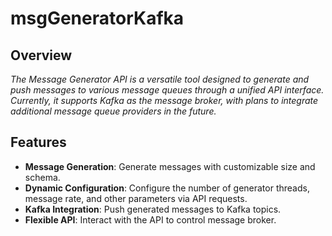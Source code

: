 # msgGeneratorKafka

## Overview
_The Message Generator API is a versatile tool designed to generate and push messages to various message queues through a unified API interface. Currently, it supports Kafka as the message broker, with plans to integrate additional message queue providers in the future._

## Features

* **Message Generation**: Generate messages with customizable size and schema.
* **Dynamic Configuration**: Configure the number of generator threads, message rate, and other parameters via API requests.
* **Kafka Integration**: Push generated messages to Kafka topics.
* **Flexible API**: Interact with the API to control message broker.
